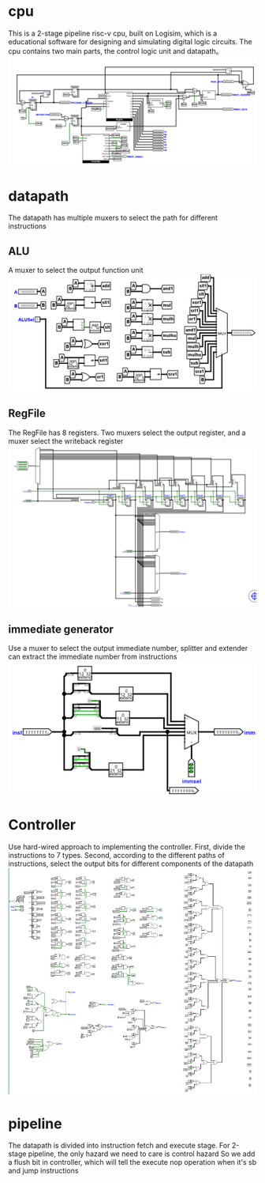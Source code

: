 # cpu
This is a 2-stage pipeline risc-v cpu, built on Logisim, which is a educational software for designing and simulating digital logic circuits.
The cpu contains two main parts, the control logic unit and datapath。
[![overview](img/cpu.png)](https://github.com/morningbellring/cpu/blob/main/img/cpu.png)

# datapath 
The datapath has multiple muxers to select the path for different instructions

## ALU 
A muxer to select the output function unit
[![overview](img/ALU.png)](https://github.com/morningbellring/cpu/blob/main/img/ALU.png)

## RegFile 
The RegFile has 8 registers. Two muxers select the output register, and a muxer select the writeback register
[![overview](img/RegFile.png)](https://github.com/morningbellring/cpu/blob/main/img/RegFile.png)

## immediate generator
Use a muxer to select the output immediate number, splitter and extender can extract the immediate number from instructions
[![overview](img/immgenerator.png)](https://github.com/morningbellring/cpu/blob/main/img/immgenerator.png)

# Controller
Use hard-wired approach to implementing the controller. 
First, divide the instructions to 7 types.
Second, according to the different paths of instructions, select the output bits for different components of the datapath
[![overview](img/Controller.png)](https://github.com/morningbellring/cpu/blob/main/img/Controller.png)

# pipeline
The datapath is divided into instruction fetch and execute stage. 
For 2-stage pipeline, the only hazard we need to care is control hazard
So we add a flush bit in controller, which will tell the execute nop operation when it's sb and jump instructions
